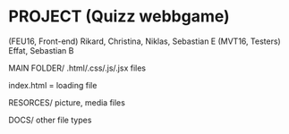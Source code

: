 # PROJECT (Quizz webbgame) 

(FEU16, Front-end)  Rikard, Christina, Niklas, Sebastian E
(MVT16, Testers)    Effat, Sebastian B


MAIN FOLDER/ 
.html/.css/.js/.jsx files

index.html = loading file

RESORCES/
picture, media files

DOCS/
other file types
